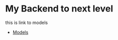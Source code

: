 # My Backend to next level

this is link to models
 - [Models](https://app.eraser.io/workspace/YtPqZ1VogxGy1jzIDkzj)